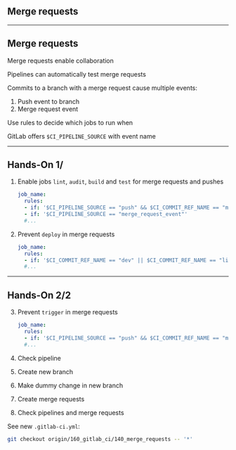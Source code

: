 <!-- .slide: id="gitlab_merge_requests" class="vertical-center" -->

<i class="fa-duotone fa-merge fa-8x fa-duotone-colors" style="float: right; color: grey;"></i>

## Merge requests

---

## Merge requests

Merge requests enable collaboration

Pipelines can automatically test merge requests [](https://docs.gitlab.com/ee/ci/pipelines/merge_request_pipelines.html)

Commits to a branch with a merge request cause multiple events:

1. Push event to branch
1. Merge request event

Use rules [<i class="fa-solid fa-arrow-right-to-bracket"></i>](#/gitlab_rules) to decide which jobs to run when

GitLab offers `$CI_PIPELINE_SOURCE` with event name

---

## Hands-On 1/ [<i class="fa fa-comment-code"></i>](https://github.com/nicholasdille/container-slides/tree/160_gitlab_ci/140_merge_requests "140_merge_requests")

1. Enable jobs `lint`, `audit`, `build` and `test` for merge requests and pushes

    ```yaml
    job_name:
      rules:
      - if: '$CI_PIPELINE_SOURCE == "push" && $CI_COMMIT_REF_NAME == "main"'
      - if: '$CI_PIPELINE_SOURCE == "merge_request_event"'
      #...
    ```
    <!-- .element: style="width: 45em;" -->

1. Prevent `deploy` in merge requests

    ```yaml
    job_name:
      rules:
      - if: '$CI_COMMIT_REF_NAME == "dev" || $CI_COMMIT_REF_NAME == "live"'
      #...
    ```
    <!-- .element: style="width: 45em;" -->

---

## Hands-On 2/2 [<i class="fa fa-comment-code"></i>](https://github.com/nicholasdille/container-slides/tree/160_gitlab_ci/140_merge_requests "140_merge_requests")

3. Prevent `trigger` in merge requests

    ```yaml
    job_name:
      rules:
      - if: '$CI_PIPELINE_SOURCE == "push" && $CI_COMMIT_REF_NAME == "main"'
      #...
    ```
    <!-- .element: style="width: 45em;" -->

1. Check pipeline
1. Create new branch
1. Make dummy change in new branch
1. Create merge requests
1. Check pipelines and merge requests

See new `.gitlab-ci.yml`:

```bash
git checkout origin/160_gitlab_ci/140_merge_requests -- '*'
```
